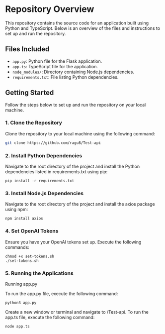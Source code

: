 
# Repository Overview

This repository contains the source code for an application built using Python and TypeScript. Below is an overview of the files and instructions to set up and run the repository.

## Files Included

- `app.py`: Python file for the Flask application.
- `app.ts`: TypeScript file for the application.
- `node_modules/`: Directory containing Node.js dependencies.
- `requirements.txt`: File listing Python dependencies.

## Getting Started

Follow the steps below to set up and run the repository on your local machine.

### 1. Clone the Repository

Clone the repository to your local machine using the following command:

```bash
git clone https://github.com/ragu8/Test-api
```
### 2. Install Python Dependencies

Navigate to the root directory of the project and install the Python dependencies listed in requirements.txt using pip:

```
pip install -r requirements.txt
```
### 3. Install Node.js Dependencies

Navigate to the root directory of the project and install the axios package using npm:

```
npm install axios
```

### 4. Set OpenAI Tokens

Ensure you have your OpenAI tokens set up. Execute the following commands:

```
chmod +x set-tokens.sh
./set-tokens.sh
```

### 5. Running the Applications
Running app.py

To run the app.py file, execute the following command:

```
python3 app.py
```
Create a new window or terminal and navigate to /Test-api. To run the app.ts file, execute the following command:

```
node app.ts
```



